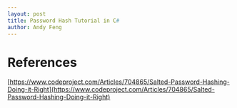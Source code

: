 ```yaml
---
layout: post
title: Password Hash Tutorial in C#
author: Andy Feng
---
```


# References #
[https://www.codeproject.com/Articles/704865/Salted-Password-Hashing-Doing-it-Right](https://www.codeproject.com/Articles/704865/Salted-Password-Hashing-Doing-it-Right)